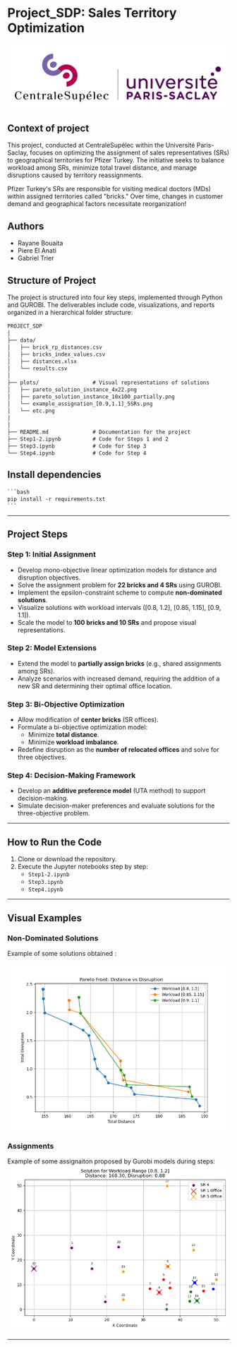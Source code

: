 # Project_SDP: Sales Territory Optimization 

![CentraleSupélec](./figures/CS.jpg)


## **Context of project**
This project, conducted at CentraleSupélec within the Université Paris-Saclay, focuses on optimizing the assignment of sales representatives (SRs) to geographical territories for Pfizer Turkey. The initiative seeks to balance workload among SRs, minimize total travel distance, and manage disruptions caused by territory reassignments.

Pfizer Turkey's SRs are responsible for visiting medical doctors (MDs) within assigned territories called "bricks." Over time, changes in customer demand and geographical factors necessitate reorganization!

## **Authors**
- Rayane Bouaita
- Piere El Anati
- Gabriel Trier

## **Structure of Project**
The project is structured into four key steps, implemented through Python and GUROBI. The deliverables include code, visualizations, and reports organized in a hierarchical folder structure:

```
PROJECT_SDP
│
├── data/                  
│   ├── brick_rp_distances.csv
│   ├── bricks_index_values.csv
│   ├── distances.xlsx
│   └── results.csv
│
├── plots/                 # Visual representations of solutions
│   ├── pareto_solution_instance_4x22.png
│   ├── pareto_solution_instance_10x100_partially.png
│   └── example_assignation_[0.9,1.1]_5SRs.png
│   └── etc.png
|
│
├── README.md              # Documentation for the project
├── Step1-2.ipynb          # Code for Steps 1 and 2
├── Step3.ipynb            # Code for Step 3
└── Step4.ipynb            # Code for Step 4
```

## **Install dependencies**


    ```bash
    pip install -r requirements.txt
    ```

---

## **Project Steps**
### **Step 1: Initial Assignment**
- Develop mono-objective linear optimization models for distance and disruption objectives.
- Solve the assignment problem for **22 bricks and 4 SRs** using GUROBI.
- Implement the epsilon-constraint scheme to compute **non-dominated solutions**.
- Visualize solutions with workload intervals \([0.8, 1.2], [0.85, 1.15], [0.9, 1.1]\).
- Scale the model to **100 bricks and 10 SRs** and propose visual representations.

### **Step 2: Model Extensions**
- Extend the model to **partially assign bricks** (e.g., shared assignments among SRs).
- Analyze scenarios with increased demand, requiring the addition of a new SR and determining their optimal office location.

### **Step 3: Bi-Objective Optimization**
- Allow modification of **center bricks** (SR offices).
- Formulate a bi-objective optimization model:
  - Minimize **total distance**.
  - Minimize **workload imbalance**.
- Redefine disruption as the **number of relocated offices** and solve for three objectives.

### **Step 4: Decision-Making Framework**
- Develop an **additive preference model** (UTA method) to support decision-making.
- Simulate decision-maker preferences and evaluate solutions for the three-objective problem.

---

## **How to Run the Code**
1. Clone or download the repository.
2. Execute the Jupyter notebooks step by step:
   - `Step1-2.ipynb`
   - `Step3.ipynb`
   - `Step4.ipynb`
---

## **Visual Examples**
### **Non-Dominated Solutions**
Example of some solutions obtained :

![Pareto Solutions](plots/pareto_solution_instance_4x22.png)

### **Assignments**
Example of some assignaiton proposed by Gurobi models during steps: 
![Example Assignment](plots/example_assignation[0.8,%201.2]_5Srs.png)

---

